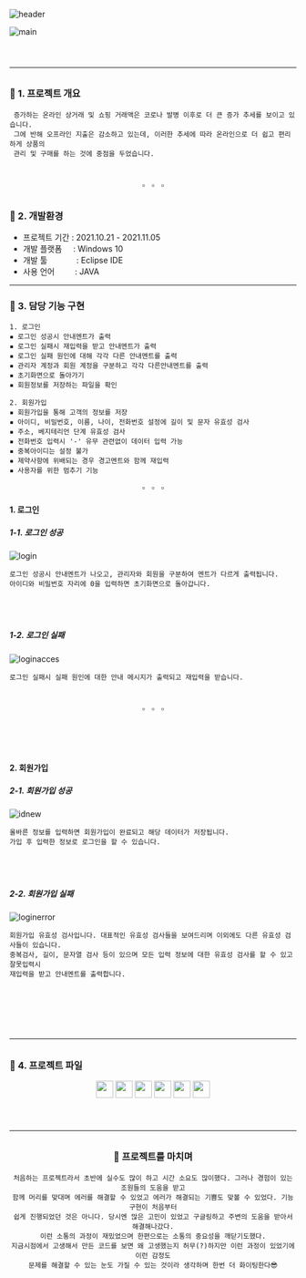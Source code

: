 ![header](https://capsule-render.vercel.app/api?type=Cylinder&color=6B9F38&height=150&section=header&text=🥑씽씽마트🥑%20&fontSize=90&fontColor=FFFFFF&fontAlignY=57&animation=twinkling)

![main](https://user-images.githubusercontent.com/95897233/153393179-d993df18-89ee-44a2-aa7c-22c7c29e0b4e.JPG)


<h6>ㅤ



---

<h3>🌿 1. 프로젝트 개요</h3>

``` 
 증가하는 온라인 상거래 및 쇼핑 거래액은 코로나 발병 이후로 더 큰 증가 추세를 보이고 있습니다. 
 그에 반해 오프라인 지출은 감소하고 있는데, 이러한 추세에 따라 온라인으로 더 쉽고 편리하게 상품의 
 관리 및 구매를 하는 것에 중점을 두었습니다. 
 ```

<h6>ㅤ
<div align="center">▫&nbsp;&nbsp;&nbsp;▫&nbsp;&nbsp;&nbsp;▫</div>  
<h3>🌿 2. 개발환경</h3>  

- 프로젝트 기간 : 2021.10.21 - 2021.11.05  
- 개발 플랫폼 &nbsp;&nbsp;&nbsp;&nbsp;: Windows 10  
- 개발 툴 &nbsp;&nbsp;&nbsp;&nbsp;&nbsp;&nbsp;&nbsp;&nbsp;&nbsp;&nbsp;&nbsp;&nbsp;: Eclipse IDE
- 사용 언어 &nbsp;&nbsp;&nbsp;&nbsp;&nbsp;&nbsp;&nbsp;&nbsp;: JAVA
---
<h3>🍴 3. 담당 기능 구현</h3>

```
1. 로그인
▪ 로그인 성공시 안내멘트가 출력  
▪ 로그인 실패시 재입력을 받고 안내멘트가 출력  
▪ 로그인 실패 원인에 대해 각각 다른 안내멘트를 출력  
▪ 관리자 계정과 회원 계정을 구분하고 각각 다른안내멘트를 출력  
▪ 초기화면으로 돌아가기  
▪ 회원정보를 저장하는 파일을 확인
```
```
2. 회원가입
▪ 회원가입을 통해 고객의 정보를 저장  
▪ 아이디, 비밀번호, 이름, 나이, 전화번호 설정에 길이 및 문자 유효성 검사  
▪ 주소, 베지테리언 단계 유효성 검사  
▪ 전화번호 입력시 '-' 유무 관련없이 데이터 입력 가능  
▪ 중복아이디는 설정 불가  
▪ 제약사항에 위배되는 경우 경고멘트와 함께 재입력  
▪ 사용자를 위한 멈추기 기능
```
<div align="center">▫&nbsp;&nbsp;&nbsp;▫&nbsp;&nbsp;&nbsp;▫</div>  
<h4>1. 로그인</h4>

<h5>1-1. 로그인 성공</h5>

![login](https://user-images.githubusercontent.com/95897233/153420419-36066d5f-2a99-4e11-a299-00b435c2b979.png)
```
로그인 성공시 안내멘트가 나오고, 관리자와 회원을 구분하여 멘트가 다르게 출력됩니다.
아이디와 비밀번호 자리에 0을 입력하면 초기화면으로 돌아갑니다.
```  
<h6>ㅤ

<h5>1-2. 로그인 실패</h5>
 
 ![loginacces](https://user-images.githubusercontent.com/95897233/153419155-93fad3bd-9269-4217-9008-38cff0300250.png)
```
로그인 실패시 실패 원인에 대한 안내 메시지가 출력되고 재입력을 받습니다.
```

<h6>ㅤ
<div align="center">▫&nbsp;&nbsp;&nbsp;▫&nbsp;&nbsp;&nbsp;▫</div>  
<h6>ㅤ

<h4>2. 회원가입</h4>
<h5>2-1. 회원가입 성공</h5>

 ![idnew](https://user-images.githubusercontent.com/95897233/153424342-807eb624-28a1-4793-8f80-c3471d5a88b2.png)
```
올바른 정보를 입력하면 회원가입이 완료되고 해당 데이터가 저장됩니다. 
가입 후 입력한 정보로 로그인을 할 수 있습니다. 
```  
<h6>ㅤ

<h5>2-2. 회원가입 실패</h5>

![loginerror](https://user-images.githubusercontent.com/95897233/153431596-77a859bb-9f59-4bf7-ade2-f315abf60a4f.png)
```
회원가입 유효성 검사입니다. 대표적인 유효성 검사들을 보여드리며 이외에도 다른 유효성 검사들이 있습니다.
중복검사, 길이, 문자열 검사 등이 있으며 모든 입력 정보에 대한 유효성 검사를 할 수 있고 잘못입력시 
재입력을 받고 안내멘트를 출력합니다.
```
<h6>ㅤ
<h6>ㅤ

--- 
<h3>💾 4. 프로젝트 파일 </h3>

<div align="center"/>
<a href="https://github.com/helloppiok/SsingSsingMart/files/8041949/4.docx"><img src="https://img.shields.io/badge/기획서-EB482C?style=plastic;logoColor=white" style="max-width: 100%;" height= "30"></a>  <a href="https://github.com/helloppiok/SsingSsingMart/files/8042019/4.docx"><img src="https://img.shields.io/badge/요구분석서-F58E1C?style=plastic;logoColor=white" style="max-width: 100%;" height= "30"></a>   <a href="https://user-images.githubusercontent.com/95897233/153436372-53f5c8cf-3dc6-444a-94aa-920061e4006f.jpg"><img src="https://img.shields.io/badge/순서도-22B14C?style=plastic;logoColor=white" style="max-width: 100%;" height= "30"></a>  <a href="https://github.com/helloppiok/SsingSsingMart/files/8042060/default.pptx"><img src="https://img.shields.io/badge/화면설계-026DE5?style=plastic;logoColor=white" style="max-width: 100%;" height= "30"></a>   <a href=" https://github.com/helloppiok/SsingSsingMart/files/8042106/5.zip"><img src="https://img.shields.io/badge/데이터 파일-7A297B?style=plastic;logoColor=white" style="max-width: 100%;" height= "30"></a>   <a href=" https://github.com/helloppiok/SsingSsingMart/files/8042121/ppt.4.pptx"><img src="https://img.shields.io/badge/PPT-000000?style=plastic;logoColor=white" style="max-width: 100%;" height= "30"></a> 
<h6>ㅤ

---

<h3>🎈 프로젝트를 마치며 </h3>

```
처음하는 프로젝트라서 초반에 실수도 많이 하고 시간 소요도 많이했다. 그러나 경험이 있는 조원들의 도움을 받고
함께 머리를 맞대며 에러를 해결할 수 있었고 에러가 해결되는 기쁨도 맞볼 수 있었다. 기능 구현이 처음부터
쉽게 진행되었던 것은 아니다. 당시엔 많은 고민이 있었고 구글링하고 주변의 도움을 받아서 해결해나갔다.
이런 소통의 과정이 재밌었으며 한편으로는 소통의 중요성을 깨닫기도했다.
지금시점에서 고생해서 만든 코드를 보면 왜 고생했는지 허무(?)하지만 이런 과정이 있었기에 이런 감정도
문제를 해결할 수 있는 눈도 가질 수 있는 것이라 생각하며 한번 더 화이팅한다😎
```

<h6>ㅤ
